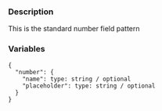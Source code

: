 ### Description
This is the standard number field pattern


### Variables
~~~
{
  "number": {
    "name": type: string / optional
    "placeholder": type: string / optional
  }
}
~~~
